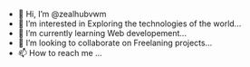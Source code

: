 - 👋 Hi, I’m @zealhubvwm
- 👀 I’m interested in Exploring the technologies of the world...
- 🌱 I’m currently learning Web developement...
- 💞️ I’m looking to collaborate on Freelaning projects...
- 📫 How to reach me ...

<!---
zealhubvwm/zealhubvwm is a ✨ special ✨ repository because its `README.md` (this file) appears on your GitHub profile.
You can click the Preview link to take a look at your changes.
--->

